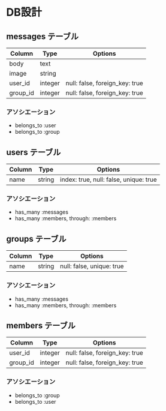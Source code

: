# DB設計

## messages テーブル
|Column|Type|Options|
|------|----|-------|
|body|text||
|image|string||
|user_id|integer|null: false, foreign_key: true|
|group_id|integer|null: false, foreign_key: true|

### アソシエーション
- belongs_to :user
- belongs_to :group

## users テーブル
|Column|Type|Options|
|------|----|-------|
|name|string|index: true, null: false, unique: true|

### アソシエーション
- has_many :messages
- has_many :members, through: :members

## groups テーブル
|Column|Type|Options|
|------|----|-------|
|name|string|null: false, unique: true|

### アソシエーション
- has_many :messages
- has_many :members, through: :members

## members テーブル
|Column|Type|Options|
|------|----|-------|
|user_id|integer|null: false, foreign_key: true|
|group_id|integer|null: false, foreign_key: true|

### アソシエーション
- belongs_to :group
- belongs_to :user

